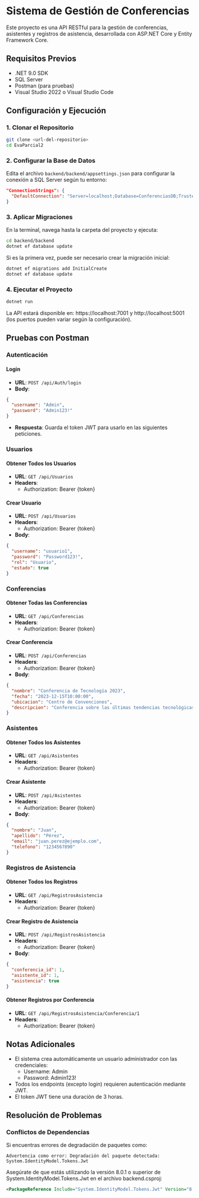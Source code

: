 # Sistema de Gestión de Conferencias

Este proyecto es una API RESTful para la gestión de conferencias, asistentes y registros de asistencia, desarrollada con ASP.NET Core y Entity Framework Core.

## Requisitos Previos

- .NET 9.0 SDK
- SQL Server
- Postman (para pruebas)
- Visual Studio 2022 o Visual Studio Code

## Configuración y Ejecución

### 1. Clonar el Repositorio

```bash
git clone <url-del-repositorio>
cd EvaParcial2
```

### 2. Configurar la Base de Datos

Edita el archivo `backend/backend/appsettings.json` para configurar la conexión a SQL Server según tu entorno:

```json
"ConnectionStrings": {
  "DefaultConnection": "Server=localhost;Database=ConferenciasDB;Trusted_Connection=True;TrustServerCertificate=True;"
}
```

### 3. Aplicar Migraciones

En la terminal, navega hasta la carpeta del proyecto y ejecuta:

```bash
cd backend/backend
dotnet ef database update
```

Si es la primera vez, puede ser necesario crear la migración inicial:

```bash
dotnet ef migrations add InitialCreate
dotnet ef database update
```

### 4. Ejecutar el Proyecto

```bash
dotnet run
```

La API estará disponible en: https://localhost:7001 y http://localhost:5001 (los puertos pueden variar según la configuración).

## Pruebas con Postman

### Autenticación

#### Login

- **URL**: `POST /api/Auth/login`
- **Body**:
```json
{
  "username": "Admin",
  "password": "Admin123!"
}
```
- **Respuesta**: Guarda el token JWT para usarlo en las siguientes peticiones.

### Usuarios

#### Obtener Todos los Usuarios

- **URL**: `GET /api/Usuarios`
- **Headers**: 
  - Authorization: Bearer {token}

#### Crear Usuario

- **URL**: `POST /api/Usuarios`
- **Headers**: 
  - Authorization: Bearer {token}
- **Body**:
```json
{
  "username": "usuario1",
  "password": "Password123!",
  "rol": "Usuario",
  "estado": true
}
```

### Conferencias

#### Obtener Todas las Conferencias

- **URL**: `GET /api/Conferencias`
- **Headers**: 
  - Authorization: Bearer {token}

#### Crear Conferencia

- **URL**: `POST /api/Conferencias`
- **Headers**: 
  - Authorization: Bearer {token}
- **Body**:
```json
{
  "nombre": "Conferencia de Tecnología 2023",
  "fecha": "2023-12-15T10:00:00",
  "ubicacion": "Centro de Convenciones",
  "descripcion": "Conferencia sobre las últimas tendencias tecnológicas"
}
```

### Asistentes

#### Obtener Todos los Asistentes

- **URL**: `GET /api/Asistentes`
- **Headers**: 
  - Authorization: Bearer {token}

#### Crear Asistente

- **URL**: `POST /api/Asistentes`
- **Headers**: 
  - Authorization: Bearer {token}
- **Body**:
```json
{
  "nombre": "Juan",
  "apellido": "Pérez",
  "email": "juan.perez@ejemplo.com",
  "telefono": "1234567890"
}
```

### Registros de Asistencia

#### Obtener Todos los Registros

- **URL**: `GET /api/RegistrosAsistencia`
- **Headers**: 
  - Authorization: Bearer {token}

#### Crear Registro de Asistencia

- **URL**: `POST /api/RegistrosAsistencia`
- **Headers**: 
  - Authorization: Bearer {token}
- **Body**:
```json
{
  "conferencia_id": 1,
  "asistente_id": 1,
  "asistencia": true
}
```

#### Obtener Registros por Conferencia

- **URL**: `GET /api/RegistrosAsistencia/Conferencia/1`
- **Headers**: 
  - Authorization: Bearer {token}

## Notas Adicionales

- El sistema crea automáticamente un usuario administrador con las credenciales:
  - Username: Admin
  - Password: Admin123!
- Todos los endpoints (excepto login) requieren autenticación mediante JWT.
- El token JWT tiene una duración de 3 horas.

## Resolución de Problemas

### Conflictos de Dependencias

Si encuentras errores de degradación de paquetes como:
```
Advertencia como error: Degradación del paquete detectada: System.IdentityModel.Tokens.Jwt
```

Asegúrate de que estás utilizando la versión 8.0.1 o superior de System.IdentityModel.Tokens.Jwt en el archivo backend.csproj:

```xml
<PackageReference Include="System.IdentityModel.Tokens.Jwt" Version="8.0.1" />
```